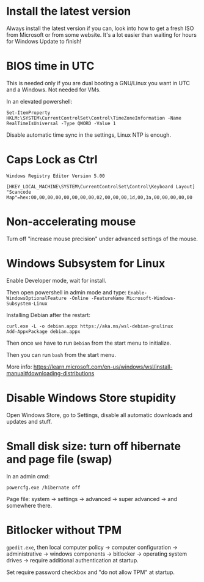 # Install the latest version

Always install the latest version if you can, look into how to get a
fresh ISO from Microsoft or from some website.  It's a lot easier than
waiting for hours for Windows Update to finish!

# BIOS time in UTC

This is needed only if you are dual booting a GNU/Linux you want in
UTC and a Windows.  Not needed for VMs.

In an elevated powershell:

```
Set-ItemProperty HKLM:\SYSTEM\CurrentControlSet\Control\TimeZoneInformation -Name RealTimeIsUniversal -Type QWORD -Value 1
```

Disable automatic time sync in the settings, Linux NTP is enough.

# Caps Lock as Ctrl

    Windows Registry Editor Version 5.00
    
    [HKEY_LOCAL_MACHINE\SYSTEM\CurrentControlSet\Control\Keyboard Layout]
    "Scancode Map"=hex:00,00,00,00,00,00,00,00,02,00,00,00,1d,00,3a,00,00,00,00,00

# Non-accelerating mouse

Turn off "increase mouse precision" under advanced settings of the mouse.

# Windows Subsystem for Linux

Enable Developer mode, wait for install.

Then open powershell in admin mode and type: `Enable-WindowsOptionalFeature -Online -FeatureName Microsoft-Windows-Subsystem-Linux`

Installing Debian after the restart:

```
curl.exe -L -o debian.appx https://aka.ms/wsl-debian-gnulinux
Add-AppxPackage debian.appx
```

Then once we have to run `Debian` from the start menu to initialize.

Then you can run `bash` from the start menu.

More info: https://learn.microsoft.com/en-us/windows/wsl/install-manual#downloading-distributions

# Disable Windows Store stupidity

Open Windows Store, go to Settings, disable all automatic downloads
and updates and stuff.

# Small disk size: turn off hibernate and page file (swap)

In an admin cmd:

    powercfg.exe /hibernate off

Page file: system -> settings -> advanced -> super advanced -> and somewhere there.

# Bitlocker without TPM

`gpedit.exe`, then local computer policy -> computer configuration -> administrative -> windows components -> bitlocker -> operating system drives -> require additional authentication at startup.

Set require password checkbox and "do not allow TPM" at startup.
